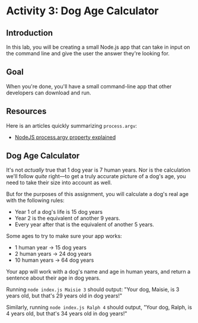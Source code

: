 
# Activity 3: Dog Age Calculator

## Introduction

In this lab, you will be creating a small Node.js app that can take in input on the command line and give the user the answer they're looking for.

## Goal

When you're done, you'll have a small command-line app that other developers can download and run.

## Resources

Here is an articles quickly summarizing `process.argv`:

- [NodeJS process.argv property explained](https://sebhastian.com/nodejs-process-argv/)


## Dog Age Calculator

It's not _actually_ true that 1 dog year is 7 human years. Nor is the calculation we'll follow _quite_ right—to get a truly accurate picture of a dog's age, you need to take their size into account as well.

But for the purposes of this assignment, you will calculate a dog's real age with the following rules:

- Year 1 of a dog's life is 15 dog years
- Year 2 is the equivalent of another 9 years.
- Every year after that is the equivalent of another 5 years.

Some ages to try to make sure your app works:

- 1 human year -> 15 dog years
- 2 human years -> 24 dog years
- 10 human years -> 64 dog years

Your app will work with a dog's name and age in human years, and return a sentence about their age in dog years. 

Running `node index.js Maisie 3` should output: "Your dog, Maisie, is 3 years old, but that's 29 years old in dog years!"

Similarly, running `node index.js Ralph 4` should output, "Your dog, Ralph, is 4 years old, but that's 34 years old in dog years!"

